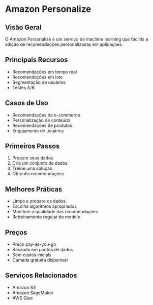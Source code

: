 # Amazon Personalize

## Visão Geral
O Amazon Personalize é um serviço de machine learning que facilita a adição de recomendações personalizadas em aplicações.

## Principais Recursos
- Recomendações em tempo real
- Recomendações em lote
- Segmentação de usuários
- Testes A/B

## Casos de Uso
- Recomendações de e-commerce
- Personalização de conteúdo
- Recomendações de produtos
- Engajamento de usuários

## Primeiros Passos
1. Prepare seus dados
2. Crie um conjunto de dados
3. Treine uma solução
4. Obtenha recomendações

## Melhores Práticas
- Limpe e prepare os dados
- Escolha algoritmos apropriados
- Monitore a qualidade das recomendações
- Retreinamento regular do modelo

## Preços
- Preço pay-as-you-go
- Baseado em pontos de dados
- Sem custos iniciais
- Camada gratuita disponível

## Serviços Relacionados
- Amazon S3
- Amazon SageMaker
- AWS Glue 